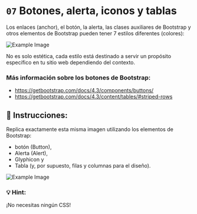 # `07` Botones, alerta, iconos y tablas

Los enlaces (anchor), el botón, la alerta, las clases auxiliares de Bootstrap y otros elementos de Bootstrap pueden tener 7 estilos diferentes (colores):

![Example Image](https://github.com/4GeeksAcademy/bootstrap-exercises-tutorial/blob/master/.learn/assets/1509928954908_13250fe20b6f2ee9e37d18053e1a56fa.png?raw=true)


No es solo estética, cada estilo está destinado a servir un propósito específico en tu sitio web dependiendo del contexto.

### Más información sobre los botones de Bootstrap:

- https://getbootstrap.com/docs/4.3/components/buttons/
- https://getbootstrap.com/docs/4.3/content/tables/#striped-rows

## 📝 Instrucciones:

Replica exactamente esta misma imagen utilizando los elementos de Bootstrap: 

- botón (Button),
- Alerta (Alert), 
- Glyphicon y
- Tabla (y, por supuesto, filas y columnas para el diseño).

![Example Image](https://github.com/4GeeksAcademy/bootstrap-exercises-tutorial/blob/master/.learn/assets/1509928996281_e5796b115653b0ecb1028ad585b7ff8b.png?raw=true)

### :bulb: Hint:

¡No necesitas ningún CSS!

